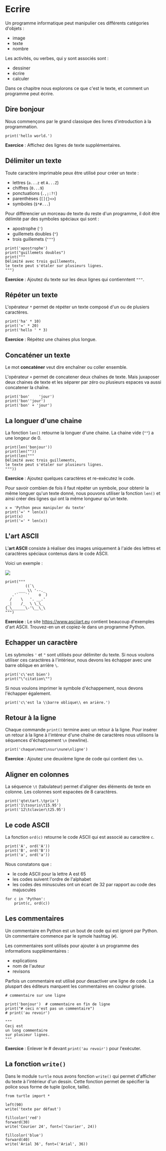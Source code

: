 # Ecrire

Un programme informatique peut manipulier ces différents catégories d'objets :

- image
- texte
- nombre

Les activités, ou verbes, qui y sont associés sont : 

- dessiner
- écrire
- calculer

Dans ce chapitre nous explorons ce que c'est le texte, et comment un programme peut écrire.

## Dire bonjour

Nous commençons par le grand classique des livres d'introduction à la programmation.

```{codeplay}
print('hello world.')
```

**Exercice** : Affichez des lignes de texte supplémentaires.

## Délimiter un texte

Toute caractère imprimable peux être utilisé pour créer un texte :

- lettres (`a...z` et `A...Z`)
- chiffres (`0...9`)
- ponctuations (`.,;:?!`)
- parenthèses (`[]{}<>`)
- symboles (`$*#...`)

Pour différencier un morceau de texte du reste d'un programme, il doit être délimité par des symboles spéciaux qui sont : 

- apostrophe (`'`)
- guillemets doubles (`"`)
- trois guillemets (`"""`)

```{codeplay}
print('apostrophe')
print("guillemets doubles")
print("""
Délimité avec trois guillements, 
le texte peut s'étaler sur plusieurs lignes.
""")
```
**Exercice** : Ajoutez du texte sur les deux lignes qui contienntent  `"""`.

## Répéter un texte

L'opérateur `*` permet de répéter un texte composé d'un ou de plusiers caractères.

```{codeplay}
print('ha' * 10)
print('=' * 20)
print('hello ' * 3)
```
**Exercice** : Répétez une chaines plus longue.


## Concaténer un texte

Le mot **concaténer** veut dire enchaîner ou coller ensemble.

L'opérateur `+` permet de concatener deux chaînes de texte. 
Mais juxaposer deux chaines de texte et les séparer par zéro ou plusieurs espaces va aussi concatener la chaîne.

```{codeplay}
print('bon'    'jour')
print('bon''jour')
print('bon' + 'jour')
```

## La longuer d'une chaine

La fonction `len()` retourne la longuer d'une chaine.
La chaine vide (`""`) a une longeur de 0.

```{codeplay}
print(len('bonjour'))
print(len(""))
print(len("""
Délimité avec trois guillements, 
le texte peut s'étaler sur plusieurs lignes.
"""))
```

**Exercice** : Ajoutez quelques caractères et re-exécutez le code.

Pour savoir combien de fois il faut répéter un symbole, pour obtenir la même longuer qu'un texte donné,  nous pouvons utiliser la fonction `len()` et ainsi créer des lignes qui ont la même longueur qu'un texte.

```{codeplay}
x = 'Python peux manipuler du texte'
print('=' * len(x))
print(x)
print('=' * len(x))
```

## L'art ASCII

L’**art ASCII** consiste à réaliser des images uniquement à l'aide des lettres et caractères spéciaux contenus dans le code ASCII.

Voici un exemple :

![](ascii-art.jpeg)

```{codeplay}
print("""
         ((`\ 
      ___ \\ '--._
   .'`   `'    o  )
  /    \   '. __.'
 _|    /_  \ \_\_
{_\______\-'\__\_\
""")

```
**Exercice** : Le site https://www.asciiart.eu contient beaucoup d'exemples d'art ASCII. Trouvez-en un et copiez-le dans un programme Python.

## Echapper un caractère

Les sybmoles `'` et `"` sont utilisés pour délimiter du texte. 
Si nous voulons utiliser ces caractères à l'intérieur, nous devons les échapper avec une barre oblique en arrière `\`.

```{codeplay}
print('c\'est bien')
print("\"citation\"")
```

Si nous voulons imprimer le symbole d'échappement, nous devons l'échapper également.

```{codeplay}
print('c\'est la \\barre oblique\\ en arière.')
```

## Retour à la ligne

Chaque commande `print()` termine avec un retour à la ligne.
Pour insérer un retour à la ligne à l'intéreur d'une chaîne de caractères nous utilisons la séquences d'échappement `\n` (newline).

```{codeplay}
print('chaque\nmot\nsur\nune\nligne')
```

**Exercice** : Ajoutez une deuxième ligne de code qui contient des `\n`.

## Aligner en colonnes

La séquence `\t` (tabulateur) permet d'aligner des éléments de texte en colonne. Les colonnes sont espacées de 8 caractères.

```{codeplay}
print('qte\tart.\tprix')
print('1\tsouris\t15.95')
print('12\tclavier\t25.95')
```

## Le code ASCII

La fonction `ord(c)` retourne le code ASCII qui est associé au caractère `c`. 

```{codeplay}
print('A', ord('A'))
print('B', ord('B'))
print('a', ord('a'))
```

Nous constatons que : 

- le code ASCII pour la lettre A est 65
- les codes suivent l'ordre de l'alphabet
- les codes des minuscules ont un écart de 32 par rapport au code des majuscules

```{codeplay}
for c in 'Python':
    print(c, ord(c))
```

## Les commentaires

Un commentaire en Python est un bout de code qui est ignoré par Python.
Un commentaire commence par le symole hashtag (`#`).

Les commentaires sont utilisés pour ajouter à un programme des informations supplémentaires :

- explications
- nom de l'auteur
- revisons

Parfois un commentaire est utilisé pour desactiver une ligne de code.
La pluspart des éditeurs marquent les commentaires en couleur grisée.

```{codeplay}
# commentaire sur une ligne

print('bonjour')  # commentaire en fin de ligne
print("# ceci n'est pas un commentaire")
# print('au revoir')

"""
Ceci est 
un long commentaire
sur plusieur lignes.
"""
```

**Exercice** : Enlever le # devant `print('au revoir')` pour l'exécuter.

## La fonction `write()`

Dans le module `turtle` nous avons fonction `write()` qui permet d'afficher du texte à l'intérieur d'un dessin. Cette fonction permet de spécifier la police sous forme de tuple (police, taille).

```{codeplay}
from turtle import *

left(90)
write('texte par défaut')

fillcolor('red')
forward(30)
write('Courier 24', font=('Courier', 24))

fillcolor('blue')
forward(40)
write('Arial 36', font=('Arial', 36))
```

```{codeplay}

```

